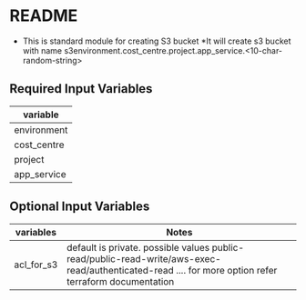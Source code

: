 # README #
* This is standard module for creating S3 bucket
*It will create s3 bucket with name s3environment.cost_centre.project.app_service.<10-char-random-string>

## Required Input Variables ##

variable  	|
------------|
environment	|
cost_centre	|
project		|
app_service	|


## Optional Input Variables ##

variables	| Notes |
------------|-----------------------------------------------------------------------------------------------------------------------------------------------------|
acl_for_s3	|default is private. possible values public-read/public-read-write/aws-exec-read/authenticated-read .... for more option refer terraform documentation|


